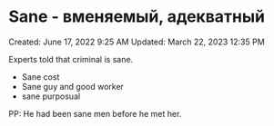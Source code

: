 # Sane - вменяемый, адекватный

Created: June 17, 2022 9:25 AM
Updated: March 22, 2023 12:35 PM

Experts told that criminal is sane.

- Sane cost
- Sane guy and good worker
- sane purposual

PP: He had been sane men before he met her.